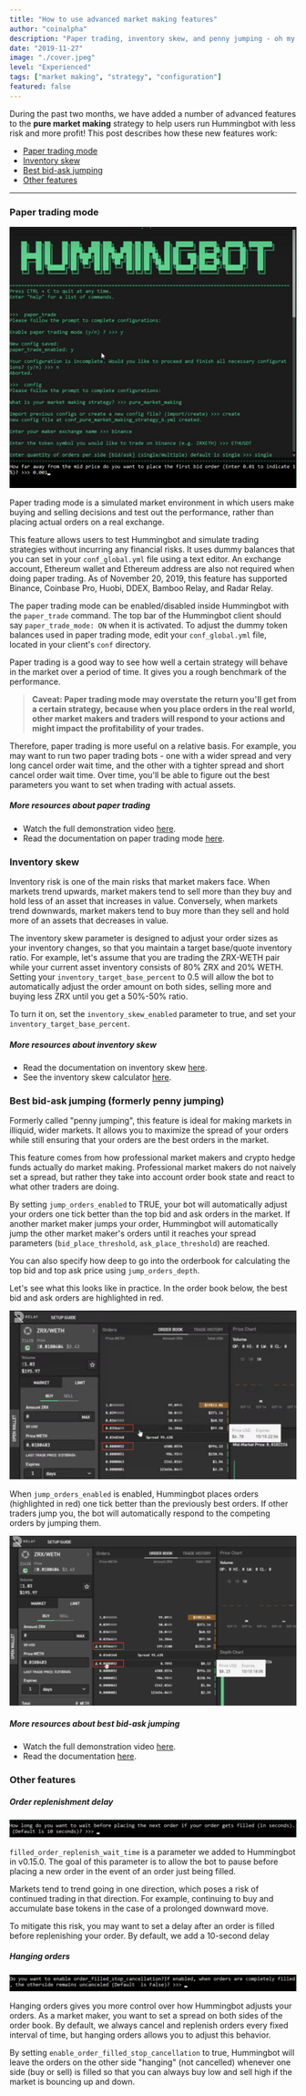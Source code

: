 ```yaml
---
title: "How to use advanced market making features"
author: "coinalpha"
description: "Paper trading, inventory skew, and penny jumping - oh my!"
date: "2019-11-27"
image: "./cover.jpeg"
level: "Experienced"
tags: ["market making", "strategy", "configuration"]
featured: false
---
```


During the past two months, we have added a number of advanced features to the **pure market making** strategy to help users run Hummingbot with less risk and more profit! This post describes how these new features work:

* [Paper trading mode](#paper-trading)
* [Inventory skew](#inventory-skew)
* [Best bid-ask jumping](#penny-jumping)
* [Other features](#other)

--- 
<h3 id="paper-trading">Paper trading mode</h3>

![](demo1.png)

Paper trading mode is a simulated market environment in which users make buying and selling decisions and test out the performance, rather than placing actual orders on a real exchange.

This feature allows users to test Hummingbot and simulate trading strategies without incurring any financial risks. It uses dummy balances that you can set in your `conf_global.yml` file using a text editor. An exchange account, Ethereum wallet and Ethereum address are also not required when doing paper trading. As of November 20, 2019, this feature has supported Binance, Coinbase Pro, Huobi, DDEX, Bamboo Relay, and Radar Relay.

The paper trading mode can be enabled/disabled inside Hummingbot with the `paper_trade` command. The top bar of the Hummingbot client should say `paper_trade_mode: ON` when it is activated. To adjust the dummy token balances used in paper trading mode, edit your `conf_global.yml` file, located in your client's `conf` directory.

Paper trading is a good way to see how well a certain strategy will behave in the market over a period of time. It gives you a rough benchmark of the performance.

> **Caveat: Paper trading mode may overstate the return you'll get from a certain strategy, because when you place orders in the real world, other market makers and traders will respond to your actions and might impact the profitability of your trades.**

Therefore, paper trading is more useful on a relative basis. For example, you may want to run two paper trading bots - one with a wider spread and very long cancel order wait time, and the other with a tighter spread and short cancel order wait time. Over time, you'll be able to figure out the best parameters you want to set when trading with actual assets. 

##### More resources about paper trading
- Watch the full demonstration video [here](https://youtu.be/Zxq6S317pfw?t=385).
- Read the documentation on paper trading mode [here](https://docs.hummingbot.io/operation/command-ref/#paper_trade).

<h3 id="inventory-skew">Inventory skew</h3>

Inventory risk is one of the main risks that market makers face. When markets trend upwards, market makers tend to sell more than they buy and hold less of an asset that increases in value. Conversely, when markets trend downwards, market makers tend to buy more than they sell and hold more of an assets that decreases in value.

The inventory skew parameter is designed to adjust your order sizes as your inventory changes, so that you maintain a target base/quote inventory ratio. For example, let's assume that you are trading the ZRX-WETH pair while your current asset inventory consists of 80% ZRX and 20% WETH. Setting your `inventory_target_base_percent` to 0.5 will allow the bot to automatically adjust the order amount on both sides, selling more and buying less ZRX until you get a 50%-50% ratio.

To turn it on, set the `inventory_skew_enabled` parameter to true, and set your `inventory_target_base_percent`. 


##### More resources about inventory skew
- Read the documentation on inventory skew [here](https://docs.hummingbot.io/strategies/pure-market-making/#inventory-based-dynamic-order-sizing).
- See the inventory skew calculator [here](https://docs.google.com/spreadsheets/d/16oCExZyM8Wo8d0aRPmT_j7oXCzea3knQ5mmm0LlPGbU/edit#gid=690135600).

<h3 id="penny-jumping">Best bid-ask jumping (formerly penny jumping)</h3>

Formerly called "penny jumping", this feature is ideal for making markets in illiquid, wider markets. It allows you to maximize the spread of your orders while still ensuring that your orders are the best orders in the market.

This feature comes from how professional market makers and crypto hedge funds actually do market making. Professional market makers do not naively set a spread, but rather they take into account order book state and react to what other traders are doing. 

By setting `jump_orders_enabled` to TRUE, your bot will automatically adjust your orders one tick better than the top bid and ask orders in the market. If another market maker jumps your order, Hummingbot will automatically jump the other market maker's orders until it reaches your spread parameters (`bid_place_threshold`, `ask_place_threshold`) are reached.

You can also specify how deep to go into the orderbook for calculating the top bid and top ask price using `jump_orders_depth`.

Let's see what this looks like in practice. In the order book below, the best bid and ask orders are highlighted in red.

![](demo6.png)

When `jump_orders_enabled` is enabled, Hummingbot places orders (highlighted in red) one tick better than the previously best orders. If other traders jump you, the bot will automatically respond to the competing orders by jumping them.

![](demo7.png)

##### More resources about best bid-ask jumping
- Watch the full demonstration video [here](https://youtu.be/7fnAUXRLF4g?t=1491).
- Read the documentation [here](https://docs.hummingbot.io/strategies/pure-market-making/#penny-jumping-mode).

<h3 id="other">Other features</h3>

##### Order replenishment delay

![](demo2.png)

`filled_order_replenish_wait_time` is a parameter we added to Hummingbot in v0.15.0. The goal of this parameter is to allow the bot to pause before placing a new order in the event of an order just being filled. 

Markets tend to trend going in one direction, which poses a risk of continued trading in that direction. For example, continuing to buy and accumulate base tokens in the case of a prolonged downward move. 

To mitigate this risk, you may want to set a delay after an order is filled before replenishing your order. By default, we add a 10-second delay 

##### Hanging orders

![](demo2_2.png)

Hanging orders gives you more control over how Hummingbot adjusts your orders. As a market maker, you want to set a spread on both sides of the order book. By default, we always cancel and replenish orders every fixed interval of time, but hanging orders allows you to adjust this behavior.

By setting `enable_order_filled_stop_cancellation` to true, Hummingbot will leave the orders on the other side "hanging" (not cancelled) whenever one side (buy or sell) is filled so that you can always buy low and sell high if the market is bouncing up and down.
